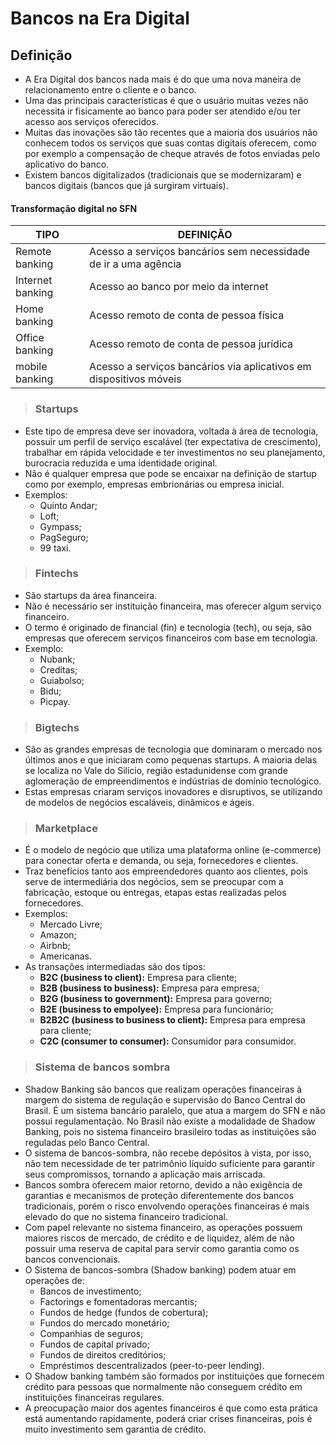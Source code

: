 # Bancos na Era Digital

## Definição
- A Era Digital dos bancos nada mais é do que uma nova maneira de relacionamento entre o cliente e o banco.   
- Uma das principais características é que o usuário muitas vezes não necessita ir fisicamente ao banco para poder ser atendido e/ou ter acesso aos serviços oferecidos.  
- Muitas das inovações são tão recentes que a maioria dos usuários não conhecem todos os serviços que suas contas digitais oferecem, como por exemplo a compensação de cheque através de fotos enviadas pelo aplicativo do banco.
- Existem bancos digitalizados (tradicionais que se modernizaram) e bancos digitais (bancos que já surgiram virtuais).

#### Transformação digital no SFN

| TIPO             | DEFINIÇÃO                                                          |
|------------------|--------------------------------------------------------------------|
| Remote banking   | Acesso a serviços bancários sem necessidade de ir a uma agência    |
| Internet banking | Acesso ao banco por meio da internet                               |
| Home banking     | Acesso remoto de conta de pessoa física                            |
| Office banking   | Acesso remoto de conta de pessoa jurídica                          |
| mobile banking   | Acesso a serviços bancários via aplicativos em dispositivos móveis |

> ### Startups
- Este tipo de empresa deve ser inovadora, voltada à área de tecnologia, possuir um perfil de serviço escalável (ter expectativa de crescimento), trabalhar em rápida velocidade e ter
investimentos no seu planejamento, burocracia reduzida e uma identidade original. 
- Não é qualquer empresa que pode se encaixar na definição de startup como por exemplo, empresas embrionárias ou empresa inicial.
- Exemplos: 
  - Quinto Andar;
  - Loft;
  - Gympass;
  - PagSeguro;
  - 99 taxi.

> ### Fintechs
- São startups da área financeira. 
- Não é necessário ser instituição financeira, mas oferecer algum serviço financeiro. 
- O termo é originado de financial (fin) e tecnologia (tech), ou seja, são empresas que oferecem serviços financeiros com base em tecnologia. 
- Exemplo: 
  - Nubank;
  - Creditas;
  - Guiabolso;
  - Bidu; 
  - Picpay.

> ### Bigtechs
- São as grandes empresas de tecnologia que dominaram o mercado nos últimos anos e que iniciaram como pequenas startups. A maioria delas se localiza no Vale do Silício, região
estadunidense com grande aglomeração de empreendimentos e indústrias de domínio tecnológico. 
- Estas empresas criaram serviços inovadores e disruptivos, se utilizando de modelos de negócios escaláveis, dinâmicos e ágeis.

> ### Marketplace
- É o modelo de negócio que utiliza uma plataforma online (e-commerce) para conectar oferta e demanda, ou seja, fornecedores e clientes.
- Traz benefícios tanto aos empreendedores quanto aos clientes, pois serve de intermediária dos negócios, sem se preocupar com a fabricação, estoque ou entregas, etapas estas realizadas pelos fornecedores. 
- Exemplos: 
  - Mercado Livre;
  - Amazon;
  - Airbnb;
  - Americanas.
- As transações intermediadas são dos tipos:
  - **B2C (business to client):** Empresa para cliente;
  - **B2B (business to business):** Empresa para empresa;
  - **B2G (business to government):** Empresa para governo;
  - **B2E (business to empolyee):** Empresa para funcionário;
  - **B2B2C (business to business to client):** Empresa para empresa para cliente;
  - **C2C (consumer to consumer):** Consumidor para consumidor.

> ### Sistema de bancos sombra 
- Shadow Banking são bancos que realizam operações financeiras à margem do sistema de regulação e supervisão do Banco Central do Brasil. É um sistema bancário paralelo, que atua a margem do SFN e não possui regulamentação. No Brasil não existe a modalidade de Shadow Banking, pois no sistema financeiro brasileiro todas as instituições são reguladas pelo Banco Central. 
- O sistema de bancos-sombra, não recebe depósitos à vista, por isso, não tem necessidade de ter patrimônio líquido suficiente para garantir seus compromissos, tornando a aplicação mais arriscada.
- Bancos sombra oferecem maior retorno, devido a não exigência de garantias e mecanismos de proteção diferentemente dos bancos tradicionais, porém o risco envolvendo operações financeiras é mais elevado do que no sistema financeiro tradicional.
- Com papel relevante no sistema financeiro, as operações possuem maiores riscos de mercado, de crédito e de liquidez, além de não possuir uma reserva de capital para servir como garantia como os bancos convencionais.
- O Sistema de bancos-sombra (Shadow banking) podem atuar em operações de:
  - Bancos de investimento;
  - Factorings e fomentadoras mercantis;
  - Fundos de hedge (fundos de cobertura);
  - Fundos do mercado monetário;
  - Companhias de seguros;
  - Fundos de capital privado;
  - Fundos de direitos creditórios;
  - Empréstimos descentralizados (peer-to-peer lending).
- O Shadow banking também são formados por instituições que fornecem crédito para pessoas que normalmente não conseguem crédito em instituições financeiras regulares.
- A preocupação maior dos agentes financeiros é que como esta prática está aumentando rapidamente, poderá criar crises financeiras, pois é muito investimento sem garantia de crédito. 
